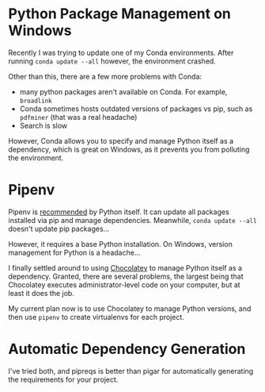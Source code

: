 # Python Package Management on Windows

Recently I was trying to update one of my Conda environments. After running `conda update --all` however, the environment crashed.

Other than this, there are a few more problems with Conda:

- many python packages aren't available on Conda. For example, `broadlink`
- Conda sometimes hosts outdated versions of packages vs pip, such as `pdfminer` (that was a real headache)
- Search is slow

However, Conda allows you to specify and manage Python itself as a dependency, which is great on Windows, as it prevents you from polluting the environment.

# Pipenv

Pipenv is [recommended](https://packaging.python.org/tutorials/managing-dependencies/) by Python itself. It can update all packages installed via pip and manage dependencies. Meanwhile, `conda update --all` doesn't update pip packages...

However, it requires a base Python installation. On Windows, version management for Python is a headache...

I finally settled around to using [Chocolatey](https://chocolatey.org/) to manage Python itself as a dependency. Granted, there are several problems, the largest being that Chocolatey executes administrator-level code on your computer, but at least it does the job.

My current plan now is to use Chocolatey to manage Python versions, and then use `pipenv` to create virtualenvs for each project.

# Automatic Dependency Generation

I've tried both, and pipreqs is better than pigar for automatically generating the requirements for your project.

